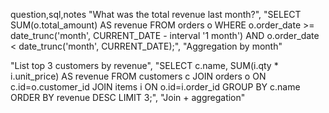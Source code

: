 question,sql,notes
"What was the total revenue last month?",
"SELECT SUM(o.total_amount) AS revenue
 FROM orders o
 WHERE o.order_date >= date_trunc('month', CURRENT_DATE - interval '1 month')
   AND o.order_date < date_trunc('month', CURRENT_DATE);",
"Aggregation by month"

"List top 3 customers by revenue",
"SELECT c.name, SUM(i.qty * i.unit_price) AS revenue
 FROM customers c
 JOIN orders o ON c.id=o.customer_id
 JOIN items i ON o.id=i.order_id
 GROUP BY c.name
 ORDER BY revenue DESC
 LIMIT 3;",
"Join + aggregation"
